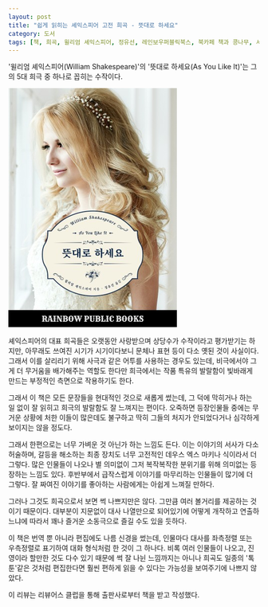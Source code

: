 ```yaml
---
layout: post
title: "쉽게 읽히는 셰익스피어 고전 희곡 - 뜻대로 하세요"
category: 도서
tags: [책, 희곡, 윌리엄 셰익스피어, 정유선, 레인보우퍼블릭북스, 북카페 책과 콩나무, 서평]
---
```


'윌리엄 셰익스피어(William Shakespeare)'의
'뜻대로 하세요(As You Like It)'는
그의 5대 희극 중 하나로 꼽히는 수작이다.

![표지](/images/book/as-you-like-it-book-h480.jpg)

셰익스피어의 대표 희곡들은 오랫동안 사랑받으며 상당수가 수작이라고 평가받기는 하지만,
아무래도 쓰여진 시기가 시기이다보니
문체나 표현 등이 다소 옛된 것이 사실이다.
그래서 이를 살리리기 위해 사극과 같은 어투를 사용하는 경우도 있는데,
비극에서야 그게 더 무거움을 배가해주는 역할도 한다만
희극에서는 작품 특유의 발랄함이 빛바래게 만드는 부정적인 측면으로 작용하기도 한다.

그래서 이 책은 모든 문장들을 현대적인 것으로 새롭게 썼는데,
그 덕에 막히거나 하는 일 없이 잘 읽히고 희극의 발랄함도 잘 느껴지는 편이다.
오죽하면 등장인물들 중에는 무거운 상황에 처한 이들이 많은데도 불구하고
딱히 그들의 처지가 안되었다거나 심각하게 보이지는 않을 정도다.

그래서 한편으로는 너무 가벼운 것 아닌가 하는 느낌도 든다.
이는 이야기의 서사가 다소 허술하며,
갈등을 해소하는 최종 장치도 너무 고전적인 데우스 엑스 마키나 식이라서 더 그렇다.
많은 인물들이 나오나 별 의미없이 그저 복작복작한 분위기를 위해 의미없는 등장하는 느낌도 있다.
후반부에서 급작스럽게 이야기를 마무리하는 인물들이 많기에 더 그렇다.
잘 짜여진 이야기를 좋아하는 사람에게는 아쉽게 느껴질 만하다.

그러나 그것도 희곡으로서 보면 썩 나쁘지만은 않다.
그만큼 여러 볼거리를 제공하는 것이기 때문이다.
대부분이 지문없이 대사 나열만으로 되어있기에
어떻게 개작하고 연출하느냐에 따라서 꽤나 즐거운 소동극으로 즐길 수도 있을 듯하다.

이 책은 번역 뿐 아니라 편집에도 나름 신경을 썼는데,
인물마다 대사를 좌측정렬 또는 우측정렬로 표기하여 대화 형식처럼 한 것이 그 하나다.
비록 여러 인물들이 나오고, 진영이라 할만한 것도 다수 있기 때문에 썩 잘 나뉜 느낌까지는 아니나
희곡도 일종의 '톡툰'같은 것처럼 편집한다면 훨씬 편하게 읽을 수 있다는 가능성을 보여주기에 나쁘지 않았다.



<div class="im im-info">
이 리뷰는 리뷰어스 클럽을 통해 출판사로부터 책을 받고 작성했다.
</div>
